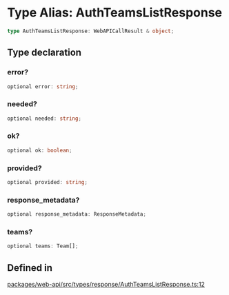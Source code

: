 # Type Alias: AuthTeamsListResponse

```ts
type AuthTeamsListResponse: WebAPICallResult & object;
```

## Type declaration

### error?

```ts
optional error: string;
```

### needed?

```ts
optional needed: string;
```

### ok?

```ts
optional ok: boolean;
```

### provided?

```ts
optional provided: string;
```

### response\_metadata?

```ts
optional response_metadata: ResponseMetadata;
```

### teams?

```ts
optional teams: Team[];
```

## Defined in

[packages/web-api/src/types/response/AuthTeamsListResponse.ts:12](https://github.com/slackapi/node-slack-sdk/blob/main/packages/web-api/src/types/response/AuthTeamsListResponse.ts#L12)
